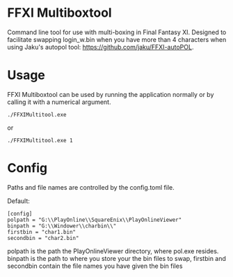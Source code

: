 # FFXI Multiboxtool

Command line tool for use with multi-boxing in Final Fantasy XI. Designed to facilitate swapping login_w.bin when you have more than 4 characters when using Jaku's autopol tool: https://github.com/jaku/FFXI-autoPOL.

# Usage

FFXI Multiboxtool can be used by running the application normally or by calling it with a numerical argument.

    ./FFXIMultitool.exe

or

    ./FFXIMultitool.exe 1

# Config
Paths and file names are controlled by the config.toml file.

Default:

    [config]
    polpath = "G:\\PlayOnline\\SquareEnix\\PlayOnlineViewer"
    binpath = "G:\\Windower\\charbin\\"
    firstbin = "char1.bin"
    secondbin = "char2.bin"

polpath is the path the PlayOnlineViewer directory, where pol.exe resides.
binpath is the path to where you store your the bin files to swap,
firstbin and secondbin contain the file names you have given the bin files
